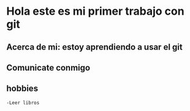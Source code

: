# Hola este es mi primer trabajo con git

## Acerca de mi: estoy aprendiendo a usar el git

## Comunicate conmigo


## hobbies
    -Leer libros